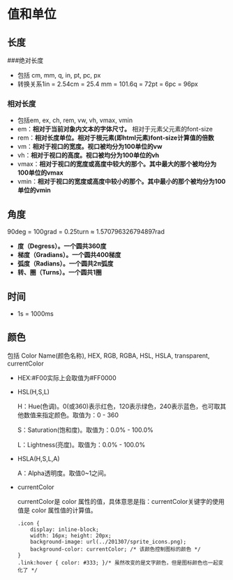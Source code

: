 # 值和单位

## 长度

###绝对长度

* 包括 cm, mm, q, in, pt, pc, px
* 转换关系1in = 2.54cm = 25.4 mm = 101.6q = 72pt = 6pc = 96px

### 相对长度

* 包括em, ex, ch, rem, vw, vh, vmax, vmin
* em：**相对于当前对象内文本的字体尺寸。** 相对于元素父元素的font-size
* rem：**相对长度单位。相对于根元素(即html元素)font-size计算值的倍数** 
* vm：**相对于视口的宽度。视口被均分为100单位的vw** 
* vh：**相对于视口的高度。视口被均分为100单位的vh** 
* vmax：**相对于视口的宽度或高度中较大的那个。其中最大的那个被均分为100单位的vmax** 
* vmin：**相对于视口的宽度或高度中较小的那个。其中最小的那个被均分为100单位的vmin** 

## 角度

90deg = 100grad = 0.25turn ≈ 1.570796326794897rad 

* **度（Degress）。一个圆共360度** 
* **梯度（Gradians）。一个圆共400梯度** 
* **弧度（Radians）。一个圆共2π弧度** 
* **转、圈（Turns）。一个圆共1圈** 

## 时间

* 1s = 1000ms 

## 颜色

包括 Color Name(颜色名称), HEX, RGB, RGBA, HSL, HSLA, transparent, currentColor

* HEX:#F00实际上会取值为#FF0000

* HSL(H,S,L) 

  H：Hue(色调)。0(或360)表示红色，120表示绿色，240表示蓝色，也可取其他数值来指定颜色。取值为：0 - 360

  S：Saturation(饱和度)。取值为：0.0% - 100.0%

  L：Lightness(亮度)。取值为：0.0% - 100.0%

* HSLA(H,S,L,A) 

  A：Alpha透明度。取值0~1之间。

* currentColor  

  currentColor是 color 属性的值，具体意思是指：currentColor关键字的使用值是 color 属性值的计算值。

  ```
  .icon {
      display: inline-block;
      width: 16px; height: 20px;
      background-image: url(../201307/sprite_icons.png);
      background-color: currentColor; /* 该颜色控制图标的颜色 */
  }
  .link:hover { color: #333; }/* 虽然改变的是文字颜色，但是图标颜色也一起变化了 */
  ```

  





